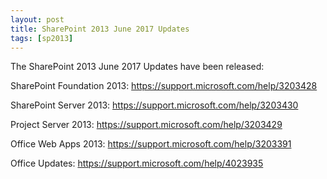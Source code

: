 ```yaml
---
layout: post
title: SharePoint 2013 June 2017 Updates
tags: [sp2013]
---
```


The SharePoint 2013 June 2017 Updates have been released:

SharePoint Foundation 2013: <https://support.microsoft.com/help/3203428>

SharePoint Server 2013: <https://support.microsoft.com/help/3203430>

Project Server 2013: <https://support.microsoft.com/help/3203429>

Office Web Apps 2013: <https://support.microsoft.com/help/3203391>

Office Updates: <https://support.microsoft.com/help/4023935>